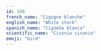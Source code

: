 ```yaml
---
id: 100
french_name: "Cigogne blanche"
english_name: "White stork"
spanish_name: "Cigüeña blanca"
scientific_name: "Ciconia ciconia"
emoji: "bird"
---
```

